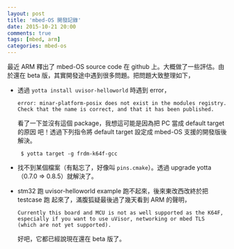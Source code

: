 ```yaml
---
layout: post
title: 'mbed-OS 開發記錄'
date: 2015-10-21 20:00
comments: true
tags: [mbed, arm]
categories: mbed-os
---
```


最近 ARM 釋出了 mbed-OS source code 在 github 上。大概做了一些評估。由於還在
beta 版，其實開發途中遇到很多問題。把問題大致整理如下，

* 透過 `yotta install uvisor-helloworld` 時遇到 error，

    ```
    error: minar-platform-posix does not exist in the modules registry.
    Check that the name is correct, and that it has been published.
    ```

    看了一下並沒有這個 package，我想這可能是因為把 PC 當成 default target 的原因
    吧！透過下列指令將 default target 設定成 mbed-OS 支援的開發版後解決。

    ```
     $ yotta target -g frdm-k64f-gcc
    ```

* 找不到某個檔案（有點忘了，好像叫 `pins.cmake`）。透過 upgrade yotta
（0.7.0 => 0.8.5）就解決了。

* stm32 跑 uvisor-helloworld example 跑不起來，後來東改西改終於把 testcase 跑
起來了，滿腹狐疑最後過了幾天看到 ARM 的聲明，

    ```
    Currently this board and MCU is not as well supported as the K64F,
    especially if you want to use uVisor, networking or mbed TLS
    (which are not yet supported).
    ```

    好吧，它都已經說現在還在 beta 版了。
